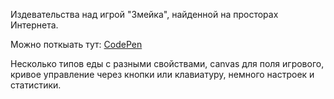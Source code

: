 Издевательства над игрой "Змейка", найденной на просторах Интернета.

Можно поткыать тут: [CodePen](https://codepen.io/4edo-the-reactor/pen/qBKomWb)

Несколько типов еды с разными свойствами, canvas для поля игрового, кривое управление через кнопки или клавиатуру, немного настроек и статистики.
